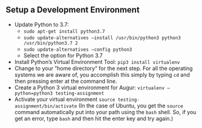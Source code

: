 ## Setup a Development Environment
-  Update Python to 3.7:
   - `sudo apt-get install python3.7`
   - `sudo update-alternatives –install /usr/bin/python3 python3 /usr/bin/python3.7 2`
   - `sudo update-alternatives –config python3`
   - Select the option for Python 3.7
- Install Python’s Virtual Environment Tool: `pip3 install virtualenv`
-  Change to your ”home directory” for the next step. For all the operating systems we are
aware of, you accomplish this simply by typing `cd` and then pressing enter at the command
line.
- Create a Python 3 virtual environment for Augur: `virtualenv –python=python3 testing-assignment`
- Activate your virtual environment `source testing-assignment/bin/activate` (In the case of Ubuntu, you get the `source` command automatically put into your path using the `bash` shell. So, if you get an error, type `bash` and then hit the enter key and try again.)
